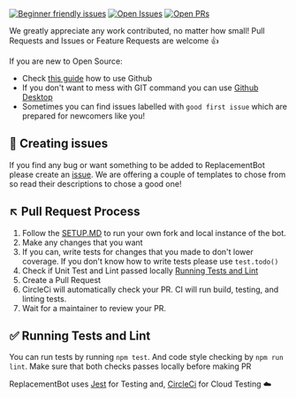 [![Beginner friendly issues](https://img.shields.io/github/issues/ReplacementBot/ReplacementBot/good%20first%20issue?color=blueviolet&label=beginner%20friendly%20issues&logo=github)](https://github.com/ReplacementBot/ReplacementBot/labels/good%20first%20issue) 
[![Open Issues](https://img.shields.io/github/issues/ReplacementBot/ReplacementBot?color=blueviolet&label=issues&logo=github)](https://github.com/ReplacementBot/ReplacementBot/issues)
[![Open PRs](https://img.shields.io/github/issues-pr/ReplacementBot/ReplacementBot?color=blueviolet&label=pull%20requests&logo=github)](https://github.com/ReplacementBot/ReplacementBot/pulls) 

<!-- There are couple of shields showing open prs issues etc. use markdown preview to view them-->

We greatly appreciate any work contributed, no matter how small! Pull Requests and Issues or Feature Requests are welcome 👍

If you are new to Open Source:  
- Check [this guide](https://help.github.com/en/github/getting-started-with-github) how to use Github
- If you don't want to mess with GIT command you can use [Github Desktop](https://desktop.github.com)
- Sometimes you can find issues labelled with `good first issue` which are prepared for newcomers like you!


## 🐞 Creating issues

If you find any bug or want something to be added to ReplacementBot please create an [issue](https://github.com/ReplacementBot/ReplacementBot/issues). We are offering a couple of templates to chose from so read their descriptions to chose a good one!

## ↖️ Pull Request Process

1. Follow the [SETUP.MD](SETUP.md) to run your own fork and local instance of the bot.
2. Make any changes that you want
3. If you can, write tests for changes that you made to don't lower coverage. If you don't know how to write tests please use `test.todo()`
4. Check if Unit Test and Lint passed locally [Running Tests and Lint](#✅-Running-Tests-and-Lint)
5. Create a Pull Request
6. CircleCi will automatically check your PR. CI will run build, testing, and linting tests.
7. Wait for a maintainer to review your PR.

## ✅ Running Tests and Lint 
You can run tests by running `npm test`. And code style checking by `npm run lint`. Make sure that both checks passes locally before making PR

ReplacementBot uses [Jest](https://jestjs.io) for Testing and, [CircleCi](https://circleci.com) for Cloud Testing ☁️
